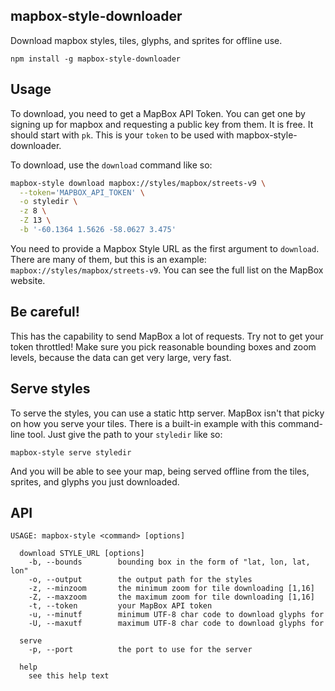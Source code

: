 ## mapbox-style-downloader

Download mapbox styles, tiles, glyphs, and sprites for offline use.

```
npm install -g mapbox-style-downloader
```

## Usage

To download, you need to get a MapBox API Token. You can get one by signing up
for mapbox and requesting a public key from them. It is free. It should start
with `pk`. This is your `token` to be used with mapbox-style-downloader.

To download, use the `download` command like so:

```sh
mapbox-style download mapbox://styles/mapbox/streets-v9 \
  --token='MAPBOX_API_TOKEN' \
  -o styledir \
  -z 8 \
  -Z 13 \
  -b '-60.1364 1.5626 -58.0627 3.475'
```

You need to provide a Mapbox Style URL as the first argument to `download`.
There are many of them, but this is an example: `mapbox://styles/mapbox/streets-v9`. You can see the full list on the MapBox website.

## Be careful!

This has the capability to send MapBox a lot of requests. Try not to get your
token throttled! Make sure you pick reasonable bounding boxes and zoom levels,
because the data can get very large, very fast.

## Serve styles

To serve the styles, you can use a static http server. MapBox isn't that picky
on how you serve your tiles. There is a built-in example with this command-line
tool. Just give the path to your `styledir` like so:

```
mapbox-style serve styledir
```

And you will be able to see your map, being served offline from the tiles,
sprites, and glyphs you just downloaded.

## API

```
USAGE: mapbox-style <command> [options]

  download STYLE_URL [options]
    -b, --bounds        bounding box in the form of "lat, lon, lat, lon"
    -o, --output        the output path for the styles
    -z, --minzoom       the minimum zoom for tile downloading [1,16]
    -Z, --maxzoom       the maximum zoom for tile downloading [1,16]
    -t, --token         your MapBox API token
    -u, --minutf        minimum UTF-8 char code to download glyphs for
    -U, --maxutf        maximum UTF-8 char code to download glyphs for

  serve
    -p, --port          the port to use for the server

  help
    see this help text
```
